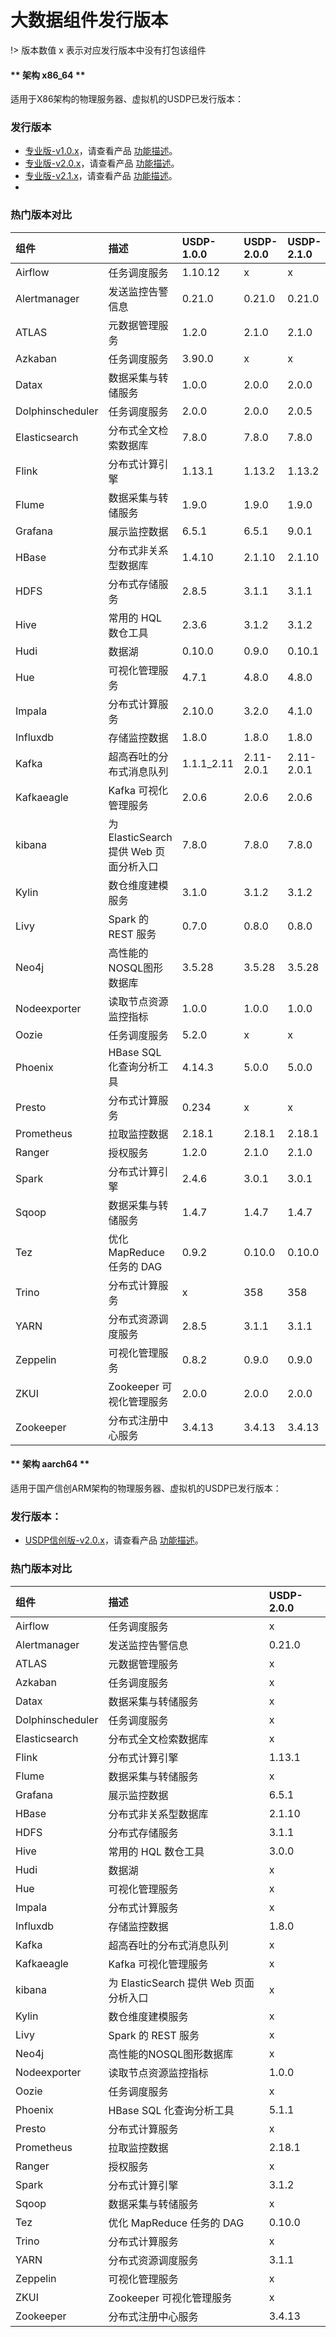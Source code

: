 # 大数据组件发行版本

!> 版本数值 x 表示对应发行版本中没有打包该组件

<!-- tabs:start -->

#### ** 架构 x86_64 **

适用于X86架构的物理服务器、虚拟机的USDP已发行版本：

### 发行版本

* [专业版-v1.0.x](usdpdc/1.0.x/README)，请查看产品 [功能描述](/usdpdc/1.0.x/release_notes)。
* [专业版-v2.0.x](usdpdc/2.0.x/README)，请查看产品 [功能描述](/usdpdc/2.0.x/release_notes)。
* [专业版-v2.1.x](usdpdc/2.1.x/README)，请查看产品 [功能描述](/usdpdc/2.1.x/release_notes)。
* 

### 热门版本对比

| 组件             | 描述                                   | USDP-1.0.0 | USDP-2.0.0 | USDP-2.1.0 |
| :--------------- | :------------------------------------- | :--------- | :--------- | :--------- |
| Airflow          | 任务调度服务                           | 1.10.12    | x          | x          |
| Alertmanager     | 发送监控告警信息                       | 0.21.0     | 0.21.0     | 0.21.0     |
| ATLAS            | 元数据管理服务                         | 1.2.0      | 2.1.0      | 2.1.0      |
| Azkaban          | 任务调度服务                           | 3.90.0     | x          | x          |
| Datax            | 数据采集与转储服务                     | 1.0.0      | 2.0.0      | 2.0.0      |
| Dolphinscheduler | 任务调度服务                           | 2.0.0      | 2.0.0      | 2.0.5      |
| Elasticsearch    | 分布式全文检索数据库                   | 7.8.0      | 7.8.0      | 7.8.0      |
| Flink            | 分布式计算引擎                         | 1.13.1     | 1.13.2     | 1.13.2     |
| Flume            | 数据采集与转储服务                     | 1.9.0      | 1.9.0      | 1.9.0      |
| Grafana          | 展示监控数据                           | 6.5.1      | 6.5.1      | 9.0.1      |
| HBase            | 分布式非关系型数据库                   | 1.4.10     | 2.1.10     | 2.1.10     |
| HDFS             | 分布式存储服务                         | 2.8.5      | 3.1.1      | 3.1.1      |
| Hive             | 常用的 HQL 数仓工具                    | 2.3.6      | 3.1.2      | 3.1.2      |
| Hudi             | 数据湖                                 | 0.10.0     | 0.9.0      | 0.10.1     |
| Hue              | 可视化管理服务                         | 4.7.1      | 4.8.0      | 4.8.0      |
| Impala           | 分布式计算服务                         | 2.10.0     | 3.2.0      | 4.1.0      |
| Influxdb         | 存储监控数据                           | 1.8.0      | 1.8.0      | 1.8.0      |
| Kafka            | 超高吞吐的分布式消息队列               | 1.1.1_2.11 | 2.11-2.0.1 | 2.11-2.0.1 |
| Kafkaeagle       | Kafka 可视化管理服务                   | 2.0.6      | 2.0.6      | 2.0.6      |
| kibana           | 为 ElasticSearch 提供 Web 页面分析入口 | 7.8.0      | 7.8.0      | 7.8.0      |
| Kylin            | 数仓维度建模服务                       | 3.1.0      | 3.1.2      | 3.1.2      |
| Livy             | Spark 的 REST 服务                     | 0.7.0      | 0.8.0      | 0.8.0      |
| Neo4j            | 高性能的NOSQL图形数据库                | 3.5.28     | 3.5.28     | 3.5.28     |
| Nodeexporter     | 读取节点资源监控指标                   | 1.0.0      | 1.0.0      | 1.0.0      |
| Oozie            | 任务调度服务                           | 5.2.0      | x          | x          |
| Phoenix          | HBase SQL 化查询分析工具               | 4.14.3     | 5.0.0      | 5.0.0      |
| Presto           | 分布式计算服务                         | 0.234      | x          | x          |
| Prometheus       | 拉取监控数据                           | 2.18.1     | 2.18.1     | 2.18.1     |
| Ranger           | 授权服务                               | 1.2.0      | 2.1.0      | 2.1.0      |
| Spark            | 分布式计算引擎                         | 2.4.6      | 3.0.1      | 3.0.1      |
| Sqoop            | 数据采集与转储服务                     | 1.4.7      | 1.4.7      | 1.4.7      |
| Tez              | 优化 MapReduce 任务的 DAG              | 0.9.2      | 0.10.0     | 0.10.0     |
| Trino            | 分布式计算服务                         | x          | 358        | 358        |
| YARN             | 分布式资源调度服务                     | 2.8.5      | 3.1.1      | 3.1.1      |
| Zeppelin         | 可视化管理服务                         | 0.8.2      | 0.9.0      | 0.9.0      |
| ZKUI             | Zookeeper 可视化管理服务               | 2.0.0      | 2.0.0      | 2.0.0      |
| Zookeeper        | 分布式注册中心服务                     | 3.4.13     | 3.4.13     | 3.4.13     |

#### ** 架构 aarch64 **

适用于国产信创ARM架构的物理服务器、虚拟机的USDP已发行版本：

### 发行版本：

* [USDP信创版-v2.0.x](usdpdc/arm_2.0.x/README)，请查看产品 [功能描述](/usdpdc/arm_2.0.x/release_notes)。



### 热门版本对比

| 组件             | 描述                                   | USDP-2.0.0 |
| :--------------- | :------------------------------------- | :--------- |
| Airflow          | 任务调度服务                           | x          |
| Alertmanager     | 发送监控告警信息                       | 0.21.0     |
| ATLAS            | 元数据管理服务                         | x          |
| Azkaban          | 任务调度服务                           | x          |
| Datax            | 数据采集与转储服务                     | x          |
| Dolphinscheduler | 任务调度服务                           | x          |
| Elasticsearch    | 分布式全文检索数据库                   | x          |
| Flink            | 分布式计算引擎                         | 1.13.1     |
| Flume            | 数据采集与转储服务                     | x          |
| Grafana          | 展示监控数据                           | 6.5.1      |
| HBase            | 分布式非关系型数据库                   | 2.1.10     |
| HDFS             | 分布式存储服务                         | 3.1.1      |
| Hive             | 常用的 HQL 数仓工具                    | 3.0.0      |
| Hudi             | 数据湖                                 | x          |
| Hue              | 可视化管理服务                         | x          |
| Impala           | 分布式计算服务                         | x          |
| Influxdb         | 存储监控数据                           | 1.8.0      |
| Kafka            | 超高吞吐的分布式消息队列               | x          |
| Kafkaeagle       | Kafka 可视化管理服务                   | x          |
| kibana           | 为 ElasticSearch 提供 Web 页面分析入口 | x          |
| Kylin            | 数仓维度建模服务                       | x          |
| Livy             | Spark 的 REST 服务                     | x          |
| Neo4j            | 高性能的NOSQL图形数据库                | x          |
| Nodeexporter     | 读取节点资源监控指标                   | 1.0.0      |
| Oozie            | 任务调度服务                           | x          |
| Phoenix          | HBase SQL 化查询分析工具               | 5.1.1      |
| Presto           | 分布式计算服务                         | x          |
| Prometheus       | 拉取监控数据                           | 2.18.1     |
| Ranger           | 授权服务                               | x          |
| Spark            | 分布式计算引擎                         | 3.1.2      |
| Sqoop            | 数据采集与转储服务                     | x          |
| Tez              | 优化 MapReduce 任务的 DAG              | 0.10.0     |
| Trino            | 分布式计算服务                         | x          |
| YARN             | 分布式资源调度服务                     | 3.1.1      |
| Zeppelin         | 可视化管理服务                         | x          |
| ZKUI             | Zookeeper 可视化管理服务               | x          |
| Zookeeper        | 分布式注册中心服务                     | 3.4.13     |


<!-- tabs:end -->
